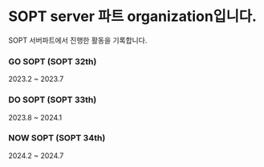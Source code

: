 # SOPT server 파트 organization입니다.

SOPT 서버파트에서 진행한 활동을 기록합니다.


### GO SOPT (SOPT 32th)
2023.2 ~ 2023.7

### DO SOPT (SOPT 33th)
2023.8 ~ 2024.1

### NOW SOPT (SOPT 34th)
2024.2 ~ 2024.7
